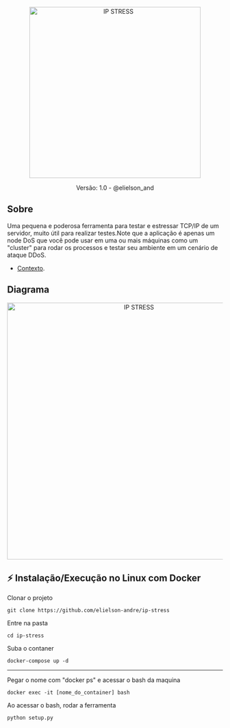 <p align="center"><a href="https://github.com/elielson-andre/ip-stress" target="_blank"><img src="https://elielson.net/assets/img/ipstress/ipstress_logo.png" width="400" alt="IP STRESS"></a></p>

<p align="center"> Versão: 1.0 - @elielson_and</p>

## Sobre
Uma pequena e poderosa ferramenta para testar e estressar TCP/IP de um servidor, muito útil para realizar testes.Note que a aplicação é apenas um node DoS que você pode usar em uma ou mais máquinas como um "cluster" para rodar os processos e testar seu ambiente em um cenário de ataque DDoS.

- [Contexto](https://tecnoblog.net/responde/o-que-e-um-ataque-ddos/).

## Diagrama
<p align="center"><a href="#" target="_blank"><img src="https://docs.aws.amazon.com/images/whitepapers/latest/aws-best-practices-ddos-resiliency/images/ddos-attack.png" width="600" alt="IP STRESS"></a></p>


## ⚡ Instalação/Execução no Linux com Docker

Clonar o projeto
```
git clone https://github.com/elielson-andre/ip-stress
```
Entre na pasta
```
cd ip-stress
```
Suba o contaner
```
docker-compose up -d
```
---------  
Pegar o nome com "docker ps" e acessar o bash da maquina
```
docker exec -it [nome_do_container] bash
```
Ao acessar o bash, rodar a ferramenta  
```
python setup.py
```  

